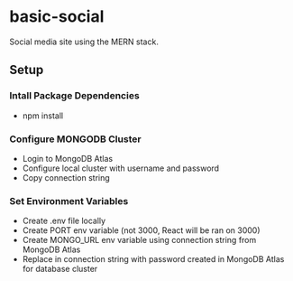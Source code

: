 # basic-social

Social media site using the MERN stack.

## Setup

### Intall Package Dependencies

- npm install

### Configure MONGODB Cluster

- Login to MongoDB Atlas
- Configure local cluster with username and password
- Copy connection string

### Set Environment Variables

- Create .env file locally
- Create PORT env variable (not 3000, React will be ran on 3000)
- Create MONGO_URL env variable using connection string from MongoDB Atlas
- Replace <password> in connection string with password created in MongoDB Atlas for database cluster

